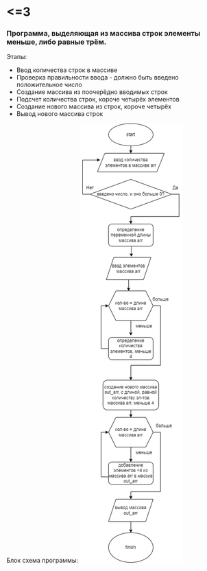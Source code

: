 # <=3

### Программа, выделяющая из массива строк элементы меньше, либо равные трём.

Этапы:
* Ввод количества строк в массиве
* Проверка правильности ввода - должно быть введено положительное число
* Создание массива из поочерёдно вводимых строк
* Подсчет количества строк, короче четырёх элементов
* Создание нового массива из строк, короче четырёх
* Вывод нового массива строк

Блок схема программы:
 ![блок-схема](cw1/блок-схема.png)
